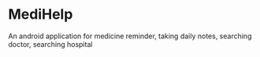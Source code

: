 # MediHelp
An android application for medicine reminder, taking daily notes, searching doctor, searching hospital
